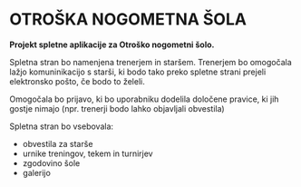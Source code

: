 # OTROŠKA NOGOMETNA ŠOLA

<strong>Projekt spletne aplikacije za Otroško nogometni šolo.</strong>

Spletna stran bo namenjena trenerjem in staršem. Trenerjem bo omogočala lažjo komuninikacijo s starši, ki bodo tako preko spletne strani prejeli elektronsko pošto, če bodo to želeli.

Omogočala bo prijavo, ki bo uporabniku dodelila določene pravice, ki jih gostje nimajo (npr. trenerji bodo lahko objavljali obvestila)


Spletna stran bo vsebovala:
 - obvestila za starše
 - urnike treningov, tekem in turnirjev
 - zgodovino šole
 - galerijo
